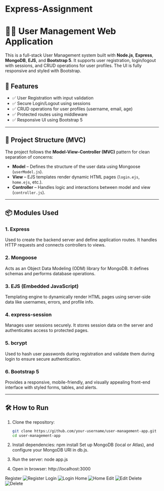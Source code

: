 # Express-Assignment
# 🧑‍💼 User Management Web Application

This is a full-stack User Management system built with **Node.js**, **Express**, **MongoDB**, **EJS**, and **Bootstrap 5**. It supports user registration, login/logout with sessions, and CRUD operations for user profiles. The UI is fully responsive and styled with Bootstrap.

## 🚀 Features

- ✅ User Registration with input validation
- ✅ Secure Login/Logout using sessions
- ✅ CRUD operations for user profiles (username, email, age)
- ✅ Protected routes using middleware
- ✅ Responsive UI using Bootstrap 5

---

## 📁 Project Structure (MVC)

The project follows the **Model-View-Controller (MVC)** pattern for clean separation of concerns:

- **Model** – Defines the structure of the user data using Mongoose (`userModel.js`).
- **View** – EJS templates render dynamic HTML pages (`login.ejs`, `home.ejs`, etc.).
- **Controller** – Handles logic and interactions between model and view (`controller.js`).

---

## 📦 Modules Used

### 1. **Express**
Used to create the backend server and define application routes. It handles HTTP requests and connects controllers to views.

### 2. **Mongoose**
Acts as an Object Data Modeling (ODM) library for MongoDB. It defines schemas and performs database operations.

### 3. **EJS (Embedded JavaScript)**
Templating engine to dynamically render HTML pages using server-side data like usernames, errors, and profile info.

### 4. **express-session**
Manages user sessions securely. It stores session data on the server and authenticates access to protected pages.

### 5. **bcrypt**
Used to hash user passwords during registration and validate them during login to ensure secure authentication.

### 6. **Bootstrap 5**
Provides a responsive, mobile-friendly, and visually appealing front-end interface with styled forms, tables, and alerts.

---

## 🛠️ How to Run

1. Clone the repository:
   ```bash
   git clone https://github.com/your-username/user-management-app.git
   cd user-management-app
   
2. Install dependencies:
npm install
Set up MongoDB (local or Atlas), and configure your MongoDB URI in db.js.

3. Run the server:
node app.js

4. Open in browser:
http://localhost:3000

Register
![Register](https://github.com/user-attachments/assets/76094d90-3496-4316-a16a-22b966caf62c)
Login
![Login](https://github.com/user-attachments/assets/3a0f20cc-534a-46b3-ad8e-9b35f0395f82)
Home
![Home](https://github.com/user-attachments/assets/71762c05-dbd9-4bba-9b61-ec70785e32e1)
Edit
![Edit](https://github.com/user-attachments/assets/9ef70a21-bfcc-40b1-bc3b-f209f41091fb)
Delete
![Delete](https://github.com/user-attachments/assets/aebfe0a1-2b9c-4ca8-acc3-1f228e1b14bc)

   
